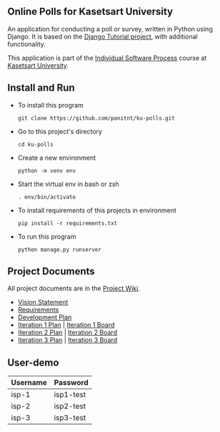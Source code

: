 ## Online Polls for Kasetsart University

An application for conducting a poll or survey, written in Python using Django. It is based on the [Django Tutorial project](https://docs.djangoproject.com/en/4.1/intro/tutorial01/), with additional functionality.

This application is part of the [Individual Software Process](https://cpske.github.io/ISP/) course at [Kasetsart University](https://www.ku.ac.th/th).

## Install and Run

- To install this program

    ```git clone https://github.com/panitnt/ku-polls.git```

- Go to this project's directory

    ```cd ku-polls```

- Create a new environment

    ```python -m venv env```

- Start the virtual env in bash or zsh

    ```. env/bin/activate```

- To install requirements of this projects in environment

    ```pip install -r requirements.txt```

- To run this program

    ```python manage.py runserver```

## Project Documents

All project documents are in the [Project Wiki](https://github.com/panitnt/ku-polls/wiki).

- [Vision Statement](https://github.com/panitnt/ku-polls/wiki/Vision-Statement)
- [Requirements](https://github.com/panitnt/ku-polls/wiki/Requirements)
- [Development Plan](https://github.com/panitnt/ku-polls/wiki/Development-Plan)
- [Iteration 1 Plan](https://github.com/panitnt/ku-polls/wiki/Iteration-1-Plan) | [Iteration 1 Board](https://github.com/users/panitnt/projects/2/views/5)
- [Iteration 2 Plan](https://github.com/panitnt/ku-polls/wiki/Iteration-2-Plan) | [Iteration 2 Board](https://github.com/users/panitnt/projects/2/views/8)
- [Iteration 3 Plan](https://github.com/panitnt/ku-polls/wiki/Iteration-3-Plan) | [Iteration 3 Board](https://github.com/users/panitnt/projects/2/views/9)

## User-demo
| Username  | Password  |
|-----------|-----------|
|   isp-1   | isp1-test |
|   isp-2   | isp2-test |
|   isp-3   | isp3-test |